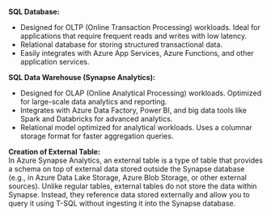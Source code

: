 **SQL Database:**

- Designed for OLTP (Online Transaction Processing) workloads. Ideal for applications that require frequent reads and writes with low latency.
- Relational database for storing structured transactional data.
- Easily integrates with Azure App Services, Azure Functions, and other application services.

**SQL Data Warehouse (Synapse Analytics):**

- Designed for OLAP (Online Analytical Processing) workloads. Optimized for large-scale data analytics and reporting.
- Integrates with Azure Data Factory, Power BI, and big data tools like Spark and Databricks for advanced analytics.
- Relational model optimized for analytical workloads. Uses a columnar storage format for faster aggregation queries.

**Creation of External Table:**<br>
In Azure Synapse Analytics, an external table is a type of table that provides a schema on top of external data stored outside the Synapse database (e.g., in Azure Data Lake Storage, Azure Blob Storage, or other external sources). Unlike regular tables, external tables do not store the data within Synapse. Instead, they reference data stored externally and allow you to query it using T-SQL without ingesting it into the Synapse database.
